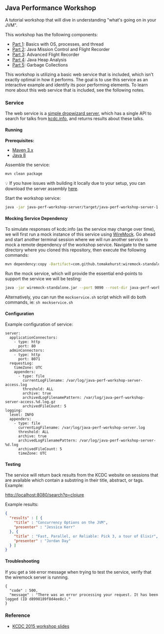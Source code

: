 ## Java Performance Workshop
A tutorial workshop that will dive in understanding "what's going on in your JVM".

This workshop has the following components:

* [Part 1](part_1/README.md): Basics with OS, processes, and thread
* [Part 2](part_2/README.md): Java Mission Control and Flight Recorder
* [Part 3](part_3/README.md): Advanced Flight Recorder
* [Part 4](part_4/README.md): Java Heap Analysis
* [Part 5](part_5/README.md): Garbage Collections

This workshop is utilizing a basic web service that is included, which isn't exactly optimal
in how it performs. The goal is to use this service as an interactive example and identify
its poor performing elements. To learn more about this web service that is included, see
the following notes.

### Service

The web service is a [simple dropwizard server](http://www.dropwizard.io/), which has a single API to search for talks
from [kcdc.info](http://www.kcdc.info/), and returns results about these talks.


#### Running

**Prerequisites:**
* [Maven 3.x](https://maven.apache.org/index.html)
* [Java 8](http://www.oracle.com/technetwork/java/javase/downloads/jdk8-downloads-2133151.html)

Assemble the service:

```bash
mvn clean package
```

:bulb: If you have issues with building it locally due to your setup, you can download the
server assembly [here](https://github.com/cchesser/java-perf-workshop/wiki/java-perf-workshop-server-1.0-SNAPSHOT.jar).

Start the workshop service:

```bash
java -jar java-perf-workshop-server/target/java-perf-workshop-server-1.1.0-SNAPSHOT.jar server server.yml
```

#### Mocking Service Dependency

To simulate responses of kcdc.info (as the service may change over time), we will first run a mock
instance of this service using [WireMock](http://wiremock.org/). Go ahead and start another terminal
session where we will run another service to mock a remote dependency of the workshop service. Navigate
to the same directory where you cloned this repository, then execute the following commands:

```bash
mvn dependency:copy -Dartifact=com.github.tomakehurst:wiremock-standalone:2.24.1 -Dmdep.stripVersion=true -DoutputDirectory=.
```

Run the mock service, which will provide the essential end-points to support the service we will be
testing:

```bash
java -jar wiremock-standalone.jar --port 9090 --root-dir java-perf-workshop-server/src/test/resources
```

Alternatively, you can run the `mockservice.sh` script which will do both commands, ie: `sh mockservice.sh`

#### Configuration

Example configuration of service:

```
server:
  applicationConnectors:
    - type: http
      port: 80
  adminConnectors:
    - type: http
      port: 8071
  requestLog:
    timeZone: UTC
    appenders:
      - type: file
        currentLogFilename: /var/log/java-perf-workshop-server-access.log
        threshold: ALL
        archive: true
        archivedLogFilenamePattern: /var/log/java-perf-workshop-server-access.%d.log.gz
        archivedFileCount: 5
logging:
  level: INFO
  appenders:
    - type: file
      currentLogFilename: /var/log/java-perf-workshop-server.log
      threshold: ALL
      archive: true
      archivedLogFilenamePattern: /var/log/java-perf-workshop-server-%d.log
      archivedFileCount: 5
      timeZone: UTC
```

#### Testing

The service will return back results from the KCDC website on sessions that are available which contain
a substring in their title, abstract, or tags. Example:

[http://localhost:8080/search?q=clojure](http://localhost:8080/search?q=clojure)

Example results:

```json
{
  "results" : [ {
    "title" : "Concurrency Options on the JVM",
    "presenter" : "Jessica Kerr"
  }, {
    "title" : "Fast, Parallel, or Reliable: Pick 3, a tour of Elixir",
    "presenter" : "Jordan Day"
  } ]
}
```

#### Troubleshooting

If you get a `500` error message when trying to test the service, verify that the wiremock server is running.
```
{
  "code" : 500,
  "message" : "There was an error processing your request. It has been logged (ID d8998189f8d4ee8c)."
}
```



### Reference
* [KCDC 2015 workshop slides](https://github.com/cchesser/java-perf-workshop/wiki/slides/kcdc2015_whats_in_you_jvm.zip)
